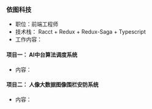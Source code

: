 ### 依图科技
- 职位：前端工程师
- 技术栈： Racct + Redux + Redux-Saga + Typescript
- 工作内容：

#### 项目一： AI中台算法调度系统
- 内容：

#### 项目二： 人像大数据图像围栏安防系统
- 内容：